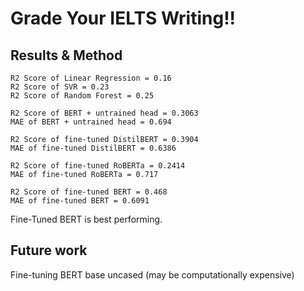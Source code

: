 # Grade Your IELTS Writing!!

## Results & Method
```
R2 Score of Linear Regression = 0.16
R2 Score of SVR = 0.23
R2 Score of Random Forest = 0.25

R2 Score of BERT + untrained head = 0.3063
MAE of BERT + untrained head = 0.694

R2 Score of fine-tuned DistilBERT = 0.3904
MAE of fine-tuned DistilBERT = 0.6386

R2 Score of fine-tuned RoBERTa = 0.2414
MAE of fine-tuned RoBERTa = 0.717

R2 Score of fine-tuned BERT = 0.468
MAE of fine-tuned BERT = 0.6091

```
Fine-Tuned BERT is best performing.

## Future work
Fine-tuning BERT base uncased (may be computationally expensive)
